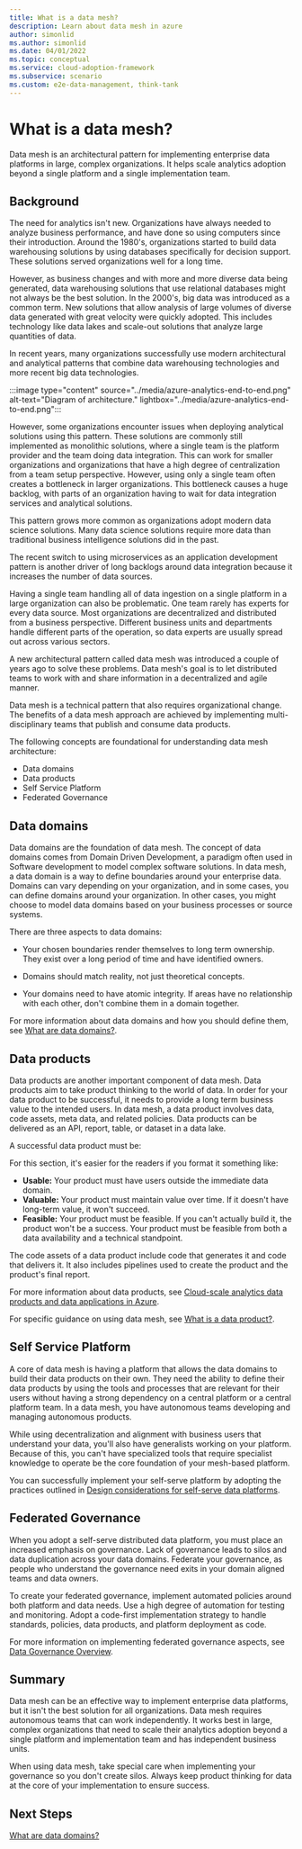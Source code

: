 ```yaml
---
title: What is a data mesh?
description: Learn about data mesh in azure
author: simonlid
ms.author: simonlid
ms.date: 04/01/2022
ms.topic: conceptual
ms.service: cloud-adoption-framework
ms.subservice: scenario
ms.custom: e2e-data-management, think-tank
---
```


# What is a data mesh?

Data mesh is an architectural pattern for implementing enterprise data platforms in large, complex organizations. It helps scale analytics adoption beyond a single platform and a single implementation team.

## Background

The need for analytics isn't new. Organizations have always needed to analyze business performance, and have done so using computers since their introduction. Around the 1980's, organizations started to build data warehousing solutions by using databases specifically for decision support. These solutions served organizations well for a long time.

However, as business changes and with more and more diverse data being generated, data warehousing solutions that use relational databases might not always be the best solution. In the 2000's, big data was introduced as a common term. New solutions that allow analysis of large volumes of diverse data generated with great velocity were quickly adopted. This includes technology like data lakes and scale-out solutions that analyze large quantities of data.

In recent years, many organizations successfully use modern architectural and analytical patterns that combine data warehousing technologies and more recent big data technologies.

:::image type="content" source="../media/azure-analytics-end-to-end.png" alt-text="Diagram of architecture." lightbox="../media/azure-analytics-end-to-end.png":::

However, some organizations encounter issues when deploying analytical solutions using this pattern. These solutions are commonly still implemented as monolithic solutions, where a single team is the platform provider and the team doing data integration. This can work for smaller organizations and organizations that have a high degree of centralization from a team setup perspective. However, using only a single team often creates a bottleneck in larger organizations. This bottleneck causes a huge backlog, with parts of an organization having to wait for data integration services and analytical solutions.

This pattern grows more common as organizations adopt modern data science solutions. Many data science solutions require more data than traditional business intelligence solutions did in the past.

The recent switch to using microservices as an application development pattern is another driver of long backlogs around data integration because it increases the number of data sources.

Having a single team handling all of data ingestion on a single platform in a large organization can also be problematic. One team rarely has experts for every data source. Most organizations are decentralized and distributed from a business perspective. Different business units and departments handle different parts of the operation, so data experts are usually spread out across various sectors.

A new architectural pattern called data mesh was introduced a couple of years ago to solve these problems. Data mesh's goal is to let distributed teams to work with and share information in a decentralized and agile manner.

Data mesh is a technical pattern that also requires organizational change. The benefits of a data mesh approach are achieved by implementing multi-disciplinary teams that publish and consume data products.

The following concepts are foundational for understanding data mesh architecture:

* Data domains
* Data products
* Self Service Platform
* Federated Governance

## Data domains

Data domains are the foundation of data mesh. The concept of data domains comes from Domain Driven Development, a paradigm often used in Software development to model complex software solutions. In data mesh, a data domain is a way to define boundaries around your enterprise data. Domains can vary depending on your organization, and in some cases, you can define domains around your organization. In other cases, you might choose to model data domains based on your business processes or source systems.

There are three aspects to data domains:

- Your chosen boundaries render themselves to long term ownership. They exist over a long period of time and have identified owners.

- Domains should match reality, not just theoretical concepts.

- Your domains need to have atomic integrity. If areas have no relationship with each other, don't combine them in a domain together.

For more information about data domains and how you should define them, see [What are data domains?](data-domains.md).

## Data products

Data products are another important component of data mesh. Data products aim to take product thinking to the world of data. In order for your data product to be successful, it needs to provide a long term business value to the intended users. In data mesh, a data product involves data, code assets, meta data, and related policies. Data products can be delivered as an API, report, table, or dataset in a data lake.

A successful data product must be:

For this section, it's easier for the readers if you format it something like:

- **Usable:** Your product must have users outside the immediate data domain.
- **Valuable:** Your product must maintain value over time. If it doesn't have long-term value, it won't succeed.
- **Feasible:** Your product must be feasible. If you can't actually build it, the product won't be a success. Your product must be feasible from both a data availability and a technical standpoint.

The code assets of a data product include code that generates it and code that delivers it. It also includes pipelines used to create the product and the product's final report.

For more information about data products, see [Cloud-scale analytics data products and data applications in Azure](data-landing-zone-data-products.md).

For specific guidance on using data mesh, see [What is a data product?](what-is-data-product.md).

## Self Service Platform

A core of data mesh is having a platform that allows the data domains to build their data products on their own. They need the ability to define their data products by using the tools and processes that are relevant for their users without having a strong dependency on a central platform or a central platform team. In a data mesh, you have autonomous teams developing and managing autonomous products.

While using decentralization and alignment with business users that understand your data, you'll also have generalists working on your platform. Because of this, you can't have specialized tools that require specialist knowledge to operate be the core foundation of your mesh-based platform.

You can successfully implement your self-serve platform by adopting the practices outlined in [Design considerations for self-serve data platforms](self-serve-data-platforms.md).

## Federated Governance

When you adopt a self-serve distributed data platform, you must place an increased emphasis on governance. Lack of governance leads to silos and data duplication across your data domains. Federate your governance, as people who understand the governance need exits in your domain aligned teams and data owners.

To create your federated governance, implement automated policies around both platform and data needs. Use a high degree of automation for testing and monitoring. Adopt a code-first implementation strategy to handle standards, policies, data products, and platform deployment as code.

For more information on implementing federated governance aspects, see [Data Governance Overview](../govern.md).

## Summary

Data mesh can be an effective way to implement enterprise data platforms, but it isn't the best solution for all organizations. Data mesh requires autonomous teams that can work independently. It works best in large, complex organizations that need to scale their analytics adoption beyond a single platform and implementation team and has independent business units.

When using data mesh, take special care when implementing your governance so you don't create silos. Always keep product thinking for data at the core of your implementation to ensure success.

## Next Steps

[What are data domains?](data-domains.md)
